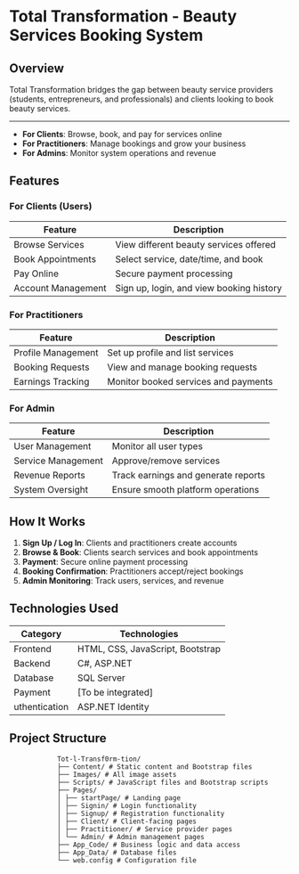 # Total Transformation - Beauty Services Booking System

## Overview
Total Transformation bridges the gap between beauty service providers (students, entrepreneurs, and professionals) and clients looking to book beauty services.

---

- **For Clients**: Browse, book, and pay for services online
- **For Practitioners**: Manage bookings and grow your business
- **For Admins**: Monitor system operations and revenue

## Features

### For Clients (Users)
| Feature | Description |
|---------|-------------|
| Browse Services | View different beauty services offered |
| Book Appointments | Select service, date/time, and book |
| Pay Online | Secure payment processing |
| Account Management | Sign up, login, and view booking history |

### For Practitioners
| Feature | Description |
|---------|-------------|
| Profile Management | Set up profile and list services |
| Booking Requests | View and manage booking requests |
| Earnings Tracking | Monitor booked services and payments |

### For Admin
| Feature | Description |
|---------|-------------|
| User Management | Monitor all user types |
| Service Management | Approve/remove services |
| Revenue Reports | Track earnings and generate reports |
| System Oversight | Ensure smooth platform operations |

## How It Works
1. **Sign Up / Log In**: Clients and practitioners create accounts
2. **Browse & Book**: Clients search services and book appointments
3. **Payment**: Secure online payment processing
4. **Booking Confirmation**: Practitioners accept/reject bookings
5. **Admin Monitoring**: Track users, services, and revenue

## Technologies Used
| Category | Technologies |
|----------|-------------|
| Frontend | HTML, CSS, JavaScript, Bootstrap |
| Backend | C#, ASP.NET |
| Database | SQL Server |
| Payment | [To be integrated] |
| uthentication | ASP.NET Identity |

## Project Structure

                Tot-l-Transf0rm-tion/
                ├── Content/ # Static content and Bootstrap files
                ├── Images/ # All image assets
                ├── Scripts/ # JavaScript files and Bootstrap scripts
                ├── Pages/
                │ ├── startPage/ # Landing page
                │ ├── Signin/ # Login functionality
                │ ├── Signup/ # Registration functionality
                │ ├── Client/ # Client-facing pages
                │ ├── Practitioner/ # Service provider pages
                │ └── Admin/ # Admin management pages
                ├── App_Code/ # Business logic and data access
                ├── App_Data/ # Database files
                └── web.config # Configuration file

